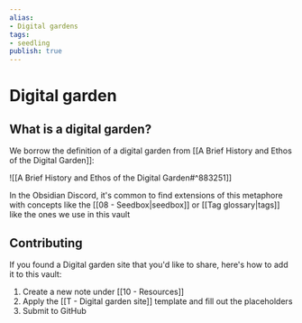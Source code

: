 ```yaml
---
alias: 
- Digital gardens
tags:
- seedling
publish: true
---
```


# Digital garden

## What is a digital garden?

We borrow the definition of a digital garden from [[A Brief History and Ethos of the Digital Garden]]: 

![[A Brief History and Ethos of the Digital Garden#^883251]]

In the Obsidian Discord, it's common to find extensions of this metaphore with concepts like the [[08 - Seedbox|seedbox]] or [[Tag glossary|tags]] like the ones we use in this vault


## Contributing

If you found a Digital garden site that you'd like to share, here's how to add it to this vault:

1. Create a new note under [[10 - Resources]]
2. Apply the [[T - Digital garden site]] template and fill out the placeholders
3. Submit to GitHub